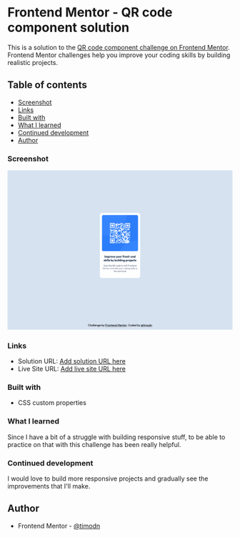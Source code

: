 # Frontend Mentor - QR code component solution

This is a solution to the [QR code component challenge on Frontend Mentor](https://www.frontendmentor.io/challenges/qr-code-component-iux_sIO_H). Frontend Mentor challenges help you improve your coding skills by building realistic projects. 

## Table of contents

  - [Screenshot](#screenshot)
  - [Links](#links)
  - [Built with](#built-with)
  - [What I learned](#what-i-learned)
  - [Continued development](#continued-development)
  - [Author](#author)

### Screenshot

![](images/solution_screenshot.png)

### Links

- Solution URL: [Add solution URL here]()
- Live Site URL: [Add live site URL here]()

### Built with

- CSS custom properties

### What I learned

Since I have a bit of a struggle with building responsive stuff, to be able to practice on that with this challenge has been really helpful.

### Continued development

I would love to build more responsive projects and gradually see the improvements that I'll make.

## Author

- Frontend Mentor - [@timodn](https://www.frontendmentor.io/profile/timodn)